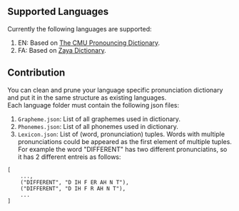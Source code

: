 ## Supported Languages
Currently the following languages are supported:
1. EN: Based on [The CMU Pronouncing Dictionary](http://www.speech.cs.cmu.edu/cgi-bin/cmudict).
2. FA: Based on [Zaya Dictionary](https://www.peykaregan.ir/dataset/%D9%88%D8%A7%DA%98%DA%AF%D8%A7%D9%86-%D8%B2%D8%A7%DB%8C%D8%A7%DB%8C-%D8%B2%D8%A8%D8%A7%D9%86-%D9%81%D8%A7%D8%B1%D8%B3%DB%8C).



## Contribution
You can clean and prune your language specific pronunciation dictionary and put it in the same structure as existing languages.<br>
Each language folder must contain the following json files:
1. ```Grapheme.json```: List of all graphemes used in dictionary.
2. ```Phonemes.json```: List of all phonemes used in dictionary.
3. ```Lexicon.json```: List of (word, pronunciation) tuples. Words with multiple pronunciations could be appeared as the first element of multiple tuples. For example the word "DIFFERENT" has two different pronunciatins, so it has 2 different entreis as follows:
```
[
    ...,
    ("DIFFERENT", "D IH F ER AH N T"),
    ("DIFFERENT", "D IH F R AH N T"),
    ...
]
```

